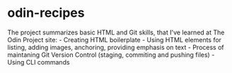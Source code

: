 # odin-recipes
The project summarizes basic HTML and Git skills, that I've learned at The Odin Project site:
	- Creating HTML boilerplate
	- Using HTML elements for listing, adding images, anchoring, providing emphasis on text
	- Process of maintaning Git Version Control (staging, commiting and pushing files)
	- Using CLI commands

